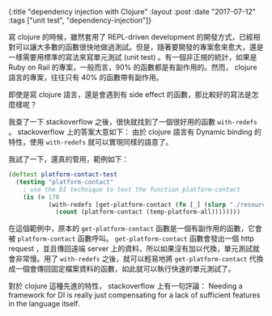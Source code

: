 {:title "dependency injection with Clojure"
 :layout :post
 :date "2017-07-12"
 :tags ["unit test", "dependency-injection"]}

寫 clojure 的時候，雖然套用了 REPL-driven development 的開發方式，已經相對可以讓大多數的函數很快地做過測試。但是，隨著要開發的專案愈來愈大，還是一樣需要用標準的寫法來寫單元測試 (unit test) 。有一個非正規的統計，如果是 Ruby on Rail 的專案，一般而言，90% 的函數都是有副作用的。然而， clojure 語言的專案，往往只有 40% 的函數帶有副作用。

即使是寫 clojure 語言，還是會遇到有 side effect 的函數，那比較好的寫法是怎麼樣呢？

<!--more-->

我查了一下 stackoverflow 之後，很快就找到了一個很好用的函數 `with-redefs` 。 stackoverflow 上的答案大意如下： 由於 clojure 語言有 Dynamic binding 的特性，使用 `with-redefs` 就可以實現同樣的語意了。

我試了一下，還真的管用，範例如下：

```clojure
(deftest platform-contact-test
  (testing "platform-contact"
    ; use the DI technique to test the function platform-contact
    (is (= 170
           (with-redefs [get-platform-contact (fn [_] (slurp "./resources/contact_data.txt"))]
             (count (platform-contact (temp-platform-all))))))))

```

在這個範例中，原本的 `get-platform-contact` 函數是一個有副作用的函數，它會被 `platform-contact` 函數呼叫。 `get-platform-contact` 函數會發出一個 http request ，並且傳回遠端 server 上的資料，所以如果沒有加以代換，單元測試就會非常慢。用了 `with-redefs` 之後，就可以輕易地將 `get-platform-contact` 代換成一個會傳回固定檔案資料的函數，如此就可以執行快速的單元測試了。

對於 clojure 這種先進的特性， stackoverflow 上有一句評論： Needing a framework for DI is really just compensating for a lack of sufficient features in the language itself.
